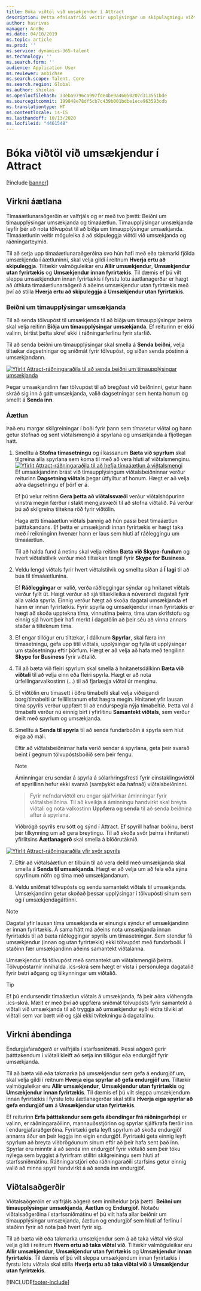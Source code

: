 ```yaml
---
title: Bóka viðtöl við umsækjendur í Attract
description: Þetta efnisatriði veitir upplýsingar um skipulagningu viðtala og ábendingar í Attract.
author: hasrivas
manager: AnnBe
ms.date: 04/10/2019
ms.topic: article
ms.prod: ''
ms.service: dynamics-365-talent
ms.technology: ''
ms.search.form: ''
audience: Application User
ms.reviewer: anbichse
ms.search.scope: Talent, Core
ms.search.region: Global
ms.author: shielas
ms.openlocfilehash: 33eba9796ca997fde4be9a46050207d313551bde
ms.sourcegitcommit: 199848e78df5cb7c439b001bdbe1ece963593cdb
ms.translationtype: HT
ms.contentlocale: is-IS
ms.lasthandoff: 10/13/2020
ms.locfileid: "4461548"
---
```

# <a name="schedule-interviews-in-attract"></a>Bóka viðtöl við umsækjendur í Attract

[!include [banner](includes/banner.md)]

## <a name="scheduler-activity"></a>Virkni áætlana

Tímaáætlunaraðgerðin er valfrjáls og er með tvo þætti: Beiðni um tímaupplýsingar umsækjanda og tímaáætlun. Tímaupplýsingar umsækjanda leyfir þér að nota tölvupóst til að biðja um tímaupplýsingar umsækjanda. Tímaáætlunin veitir möguleika á að skipuleggja viðtöl við umsækjanda og ráðningarteymið.

Til að setja upp tímaáætlunaraðgerðina svo hún hafi með eða takmarki fjölda umsækjenda í áætluninni, skal velja gildi í reitnum **Hverja ertu að skipuleggja**. Tiltækir valmöguleikar eru **Allir umsækjendur**, **Umsækjendur utan fyrirtækis** og **Umsækjendur innan fyrirtækis**. Til dæmis ef þú vilt sleppa umsækjendum innan fyrirtækis í fyrstu lotu áætlanagerðar er hægt að úthluta tímaáætlunaraðgerð á aðeins umsækjendur utan fyrirtækis með því að stilla **Hverja ertu að skipuleggja** á **Umsækjendur utan fyrirtækis**.

### <a name="candidate-availability-request"></a>Beiðni um tímaupplýsingar umsækjanda

Til að senda tölvupóst til umsækjenda til að biðja um tímaupplýsingar þeirra skal velja reitinn **Biðja um tímaupplýsingar umsækjanda**. Ef reiturinn er ekki valinn, birtist þetta skref ekki í ráðningarferlinu fyrir starfið.

Til að senda beiðni um tímaupplýsingar skal smella á **Senda beiðni**, velja tiltækar dagsetningar og sniðmát fyrir tölvupóst, og síðan senda póstinn á umsækjandann.

[![Yfirlit Attract-ráðningaraðila til að senda beiðni um tímaupplýsingar umsækjanda](./media/scheduler-candidate-request.png)](./media/scheduler-candidate-request.png)

Þegar umsækjandinn fær tölvupóst til að bregðast við beiðninni, getur hann skráð sig inn á gátt umsækjanda, valið dagsetningar sem henta honum og smellt á **Senda inn**.

### <a name="schedule"></a>Áætlun
Það eru margar skilgreiningar í boði fyrir þann sem tímasetur viðtal og hann getur stofnað og sent viðtalsmengið á spyrlana og umsækjanda á fljótlegan hátt.

1. Smelltu á **Stofna tímasetningu** og í kassanum **Bæta við spyrlum** skal tilgreina alla spyrlana sem koma til með að vera hluti af viðtalsmenginu.
[![Yfirlit Attract-ráðningaraðila til að hefja tímaáætlun á viðtalsmengi](./media/schedule-start-over.png)](./media/schedule-start-over.png)   
    Ef umsækjandinn brást við tímaupplýsingum viðtalsbeiðninnar verður reiturinn **Dagsetning viðtals** þegar útfylltur af honum. Hægt er að velja aðra dagsetningu ef þörf er á.
    
    Ef þú velur reitinn **Gera þetta að viðtalssvæði** verður viðtalshópurinn vinstra megin færður í stakt mengjasvæði til að stofna viðtalið. Þá verður þú að skilgreina tiltekna röð fyrir viðtölin.
    
    Haga ætti tímaáætlun viðtals þannig að hún passi best tímaáætlun þátttakandans. Ef þetta er umsækjandi innan fyrirtækis er hægt taka með í reikninginn hvenær hann er laus sem hluti af ráðleggingu um tímaáætlun.
    
    Til að halda fund á netinu skal velja reitinn **Bæta við Skype-fundum** og hvert viðtalstilvik verður með tiltækan tengil fyrir **Skype for Business**.

2. Veldu lengd viðtals fyrir hvert viðtalstilvik og smelltu síðan á **Í lagi** til að búa til tímaáætlunina.

    Ef **Ráðleggingar** er valið, verða ráðleggingar sýndar og hnitanet viðtals verður fyllt út. Hægt verður að sjá tiltækileika á núverandi dagatali fyrir alla valda spyrla. Einnig verður hægt að skoða dagatal umsækjanda ef hann er innan fyrirtækis. Fyrir spyrla og umsækjendur innan fyrirtækis er hægt að skoða upptekna tíma, vinnutíma þeirra, tíma utan skrifstofu og einnig sjá hvort þeir hafi merkt í dagatölin að þeir séu að vinna annars staðar á tilteknum tíma. 

3. Ef engar tillögur eru tiltækar, í dálknum **Spyrlar**, skal færa inn tímasetningu, gefa upp titil viðtals, upplýsingar og fylla út upplýsingar um staðsetningu eftir þörfum. Hægt er að velja að hafa með tengilinn **Skype for Business** fyrir viðtalið.

4. Til að bæta við fleiri spyrlum skal smella á hnitanetsdálkinn **Bæta við viðtali** til að velja einn eða fleiri spyrla. Hægt er að nota úrfellingarvalkostinn (...) til að fjarlægja viðtal úr menginu.
    
5. Ef viðtölin eru tímasett í öðru tímabelti skal velja viðeigandi borg/tímabelti úr fellilistanum efst hægra megin. Hnitanet yfir lausan tíma spyrils verður uppfært til að endurspegla nýja tímabeltið. Þetta val á tímabelti verður nú einnig birt í yfirlitinu **Samantekt viðtals**, sem verður deilt með spyrlum og umsækjanda. 

6. Smelltu á **Senda til spyrla** til að senda fundarboðin á spyrla sem hlut eiga að máli.

    Eftir að viðtalsbeiðnirnar hafa verið sendar á spyrlana, geta þeir svarað beint í gegnum tölvupóstsboðið sem þeir fengu.

    >[!NOTE]
    > Áminningar eru sendar á spyrla á sólarhringsfresti fyrir einstaklingsviðtöl ef spyrillinn hefur ekki svarað (samþykkt eða hafnað) viðtalsbeiðninni.

    > Fyrir nefndarviðtöl eru engar sjálfvirkar áminningar fyrir viðtalsbeiðnina. Til að kveikja á áminningu handvirkt skal breyta viðtali og nota valkostinn **Uppfæra og senda** til að senda beiðnina aftur á spyrlana.

    Viðbrögð spyrils eru sótt og sýnd í Attract. Ef spyrill hafnar boðinu, berst þér tilkynning um að gera breytingu. Til að skoða svör þeirra í hnitaneti yfirlitsins **Áætlanagerð** skal smella á blöðrutáknið.

[![Yfirlit Attract-ráðningaraðila yfir svör spyrils](./media/schedule-interviewer-response2.png)](./media/schedule-interviewer-response2.png)

7. Eftir að viðtalsáætlun er tilbúin til að vera deild með umsækjanda skal smella á **Senda til umsækjanda**. Hægt er að velja um að fela eða sýna spyrlinum nöfn og tíma með umsækjandanum.

8. Veldu sniðmát tölvupósts og sendu samantekt viðtals til umsækjanda. Umsækjandinn getur skoðað þessar upplýsingar í tölvupósti sínum sem og í umsækjendagáttinni.
    
>[!NOTE] 
> Dagatal yfir lausan tíma umsækjanda er einungis sýndur ef umsækjandinn er innan fyrirtækis. Á sama hátt má aðeins nota umsækjanda innan fyrirtækis til að bæta ráðleggingar spyrils um tímasetningar. Sem stendur fá umsækjendur (innan og utan fyrirtækis) ekki tölvupóst með fundarboði. Í staðinn fær umsækjandinn aðeins samantekt viðtalanna.

Umsækjendur fá tölvupóst með samantekt um viðtalsmengið þeirra. Tölvupóstarnir innihalda .ics-skrá sem hægt er vista í persónulega dagatalið fyrir betri aðgang og tilkynningar um viðtalið.

>[!TIP] 
> Ef þú endursendir tímaáætlun viðtals á umsækjanda, fá þeir aðra viðhengda .ics-skrá. Mælt er með því að uppfæra sniðmát tölvupósts fyrir samantekt á viðtali við umsækjanda til að tryggja að umsækjendur eyði eldra tilviki af viðtali sem var bætt við og sjái ekki tvítekningu á dagatalinu. 

## <a name="feedback-activity"></a>Virkni ábendinga

Endurgjafaraðgerð er valfrjáls í starfssniðmáti. Þessi aðgerð gerir þátttakendum í viðtali kleift að setja inn tillögur eða endurgjöf fyrir umsækjanda. 

Til að bæta við eða takmarka þá umsækjendur sem gefa á endurgjöf um, skal velja gildi í reitnum **Hverja eiga spyrlar að gefa endurgjöf um**.  Tiltækir valmöguleikar eru **Allir umsækjendur**, **Umsækjendur utan fyrirtækis** og **Umsækjendur innan fyrirtækis**. Til dæmis ef þú vilt sleppa umsækjendum innan fyrirtækis í fyrstu lotu áætlanagerðar skal stilla **Hverja eiga spyrlar að gefa endurgjöf um** á **Umsækjendur utan fyrirtækis**.

Ef reiturinn **Erfa þátttakendur sem gefa ábendingar frá ráðningarhópi** er valinn, er ráðningaraðilinn, mannauðsstjórinn og spyrlar sjálfkrafa færðir inn í endurgjafaraðgerðina. Fyrirtæki geta leyft spyrlum að skoða endurgjöf annarra áður en þeir leggja inn eigin endurgjöf. Fyrirtæki geta einnig leyft spyrlum að breyta viðbrögðunum sínum eftir að þeir hafa sent það inn. Spyrlar eru minntir á að senda inn endurgjöf fyrir viðtalið sem þeir tóku nýlega sem byggist á fyrirfram stilltri skilgreiningu sem hluti af starfssniðmátinu. Ráðningarstjóri eða ráðningaraðili starfsins getur einnig valið að minna spyril handvirkt á að senda inn endurgjöf.

## <a name="interview-activity"></a>Viðtalsaðgerðir

Viðtalsaðgerðin er valfrjáls aðgerð sem inniheldur þrjá þætti: **Beiðni um tímaupplýsingar umsækjanda**, **Áætlun** og **Endurgjöf**. Notaðu viðtalsaðgerðina í starfssniðmátinu ef þú vilt hafa allar beiðnir um tímaupplýsingar umsækjanda, áætlun og endurgjöf sem hluti af ferlinu í staðinn fyrir að nota það hvert fyrir sig.

Til að bæta við eða takmarka umsækjendur sem á að taka viðtal við skal velja gildi í reitnum **Hvern ertu að taka viðtal við**. Tiltækir valmöguleikar eru **Allir umsækjendur**, **Umsækjendur utan fyrirtækis** og **Umsækjendur innan fyrirtækis**. Til dæmis ef þú vilt sleppa umsækjendum innan fyrirtækis í fyrstu lotu viðtala skal stilla **Hverja ertu að taka viðtal við** á **Umsækjendur utan fyrirtækis**.


[!INCLUDE[footer-include](../includes/footer-banner.md)]